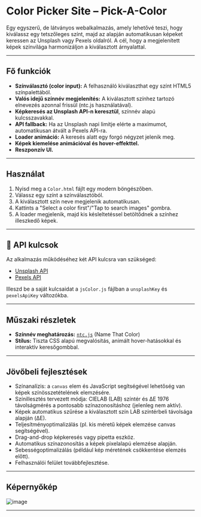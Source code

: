 # Color Picker Site – Pick-A-Color

Egy egyszerű, de látványos webalkalmazás, amely lehetővé teszi, hogy kiválassz egy tetszőleges színt, majd az alapján automatikusan képeket keressen az Unsplash vagy Pexels oldalról. A cél, hogy a megjelenített képek színvilága harmonizáljon a kiválasztott árnyalattal.

---

## Fő funkciók

- **Színválasztó (color input):** A felhasználó kiválaszthat egy színt HTML5 színpalettából.
- **Valós idejű színnév megjelenítés:** A kiválasztott színhez tartozó elnevezés azonnal frissül (ntc.js használatával).
- **Képkeresés az Unsplash API-n keresztül**, színnév alapú kulcsszavakkal.
- **API fallback:** Ha az Unsplash napi limitje elérte a maximumot, automatikusan átvált a Pexels API-ra.
- **Loader animáció:** A keresés alatt egy forgó négyzet jelenik meg.
- **Képek kiemelése animációval és hover-effekttel.**
- **Reszponzív UI.**

---

## Használat

1. Nyisd meg a `Color.html` fájlt egy modern böngészőben.
2. Válassz egy színt a színválasztóból.
3. A kiválasztott szín neve megjelenik automatikusan.
4. Kattints a "Select a color first"/"Tap to search images" gombra.
5. A loader megjelenik, majd kis késleltetéssel betöltődnek a színhez illeszkedő képek.

---

## 🔐 API kulcsok

Az alkalmazás működéséhez két API kulcsra van szükséged:

- [Unsplash API](https://unsplash.com/developers)
- [Pexels API](https://www.pexels.com/api/)

Illeszd be a saját kulcsaidat a `jsColor.js` fájlban a `unsplashKey` és `pexelsApiKey` változókba.

---

## Műszaki részletek

- **Színnév meghatározás:** [`ntc.js`](https://github.com/insomnious0x01/ntc-js/blob/master/ntc.js) (Name That Color)
- **Stílus:** Tiszta CSS alapú megvalósítás, animált hover-hatásokkal és interaktív keresőgombbal.

---

##   Jövőbeli fejlesztések

-    Színanalízis: a `canvas` elem és JavaScript segítségével lehetőség van képek színösszetételének elemzésére.
-    Színillesztés tervezett módja: CIELAB (LAB) színtér és ΔE 1976 távolságmérés a pontosabb színazonosításhoz (jelenleg nem aktív).
-    Képek automatikus szűrése a kiválasztott szín LAB színtérbeli távolsága alapján (ΔE).
-    Teljesítményoptimalizálás (pl. kis méretű képek elemzése canvas segítségével).
-    Drag-and-drop képkeresés vagy pipetta eszköz.
-    Automatikus színazonosítás a képek pixelalapú elemzése alapján.
-    Sebességoptimalizálás (például kép méretének csökkentése elemzés előtt).
-    Felhasználói felület továbbfejlesztése.

---

##   Képernyőkép

![image](https://github.com/user-attachments/assets/77452b33-7ca5-44b4-b3e3-0043559d0196)

---
